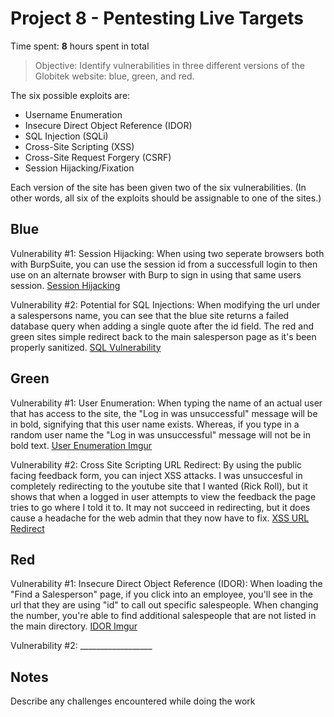 # Project 8 - Pentesting Live Targets

Time spent: **8** hours spent in total

> Objective: Identify vulnerabilities in three different versions of the Globitek website: blue, green, and red.

The six possible exploits are:
* Username Enumeration
* Insecure Direct Object Reference (IDOR)
* SQL Injection (SQLi)
* Cross-Site Scripting (XSS)
* Cross-Site Request Forgery (CSRF)
* Session Hijacking/Fixation

Each version of the site has been given two of the six vulnerabilities. (In other words, all six of the exploits should be assignable to one of the sites.)

## Blue

Vulnerability #1: Session Hijacking: When using two seperate browsers both with BurpSuite, you can use the session id from a successfull login to then use on an alternate browser with Burp to sign in using that same users session.
[Session Hijacking](https://imgur.com/a/DbJlBl7)

Vulnerability #2: Potential for SQL Injections: When modifying the url under a salespersons name, you can see that the blue site returns a failed database query when adding a single quote after the id field. The red and green sites simple redirect back to the main salesperson page as it's been properly sanitized. 
[SQL Vulnerability](https://imgur.com/a/bQpVxAi)


## Green

Vulnerability #1: User Enumeration: When typing the name of an actual user that has access to the site, the "Log in was unsuccessful" message will be in bold, signifying that this user name exists. Whereas, if you type in a random user name the "Log in was unsuccessful" message will not be in bold text.
[User Enumeration Imgur](https://imgur.com/a/V4oltH2)

Vulnerability #2: Cross Site Scripting URL Redirect: By using the public facing feedback form, you can inject XSS attacks. I was unsuccesful in completely redirecting to the youtube site that I wanted (Rick Roll), but it shows that when a logged in user attempts to view the feedback the page tries to go where I told it to. It may not succeed in redirecting, but it does cause a headache for the web admin that they now have to fix.
[XSS URL Redirect](https://imgur.com/a/vFurN55)


## Red

Vulnerability #1: Insecure Direct Object Reference (IDOR): When loading the "Find a Salesperson" page, if you click into an employee, you'll see in the url that they are using "id" to call out specific salespeople. When changing the number, you're able to find additional salespeople that are not listed in the main directory. 
[IDOR Imgur](https://imgur.com/a/bdrdliH)

Vulnerability #2: __________________


## Notes

Describe any challenges encountered while doing the work
